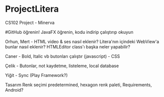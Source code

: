 # ProjectLitera
CS102 Project - Minerva

#GitHub öğrenin!
JavaFX öğrenin, kodu indirip çalıştırıp okuyun

Orhun, Mert - HTML video & ses nasıl eklenir? Litera'nın içindeki WebView'a bunlar nasıl eklenir? HTMLEditor class'ı başka neler yapabilir?

Caner - Bold, Italic vb butonları çalıştır (javascript) - CSS

Çelik - Butonlar, not kaydetme, listeleme, local database

Yiğit - Sync (Play Framework?)

Tasarım
Renk seçimi predetermined,
hexagon renk paleti,
Requirements,
Android?
